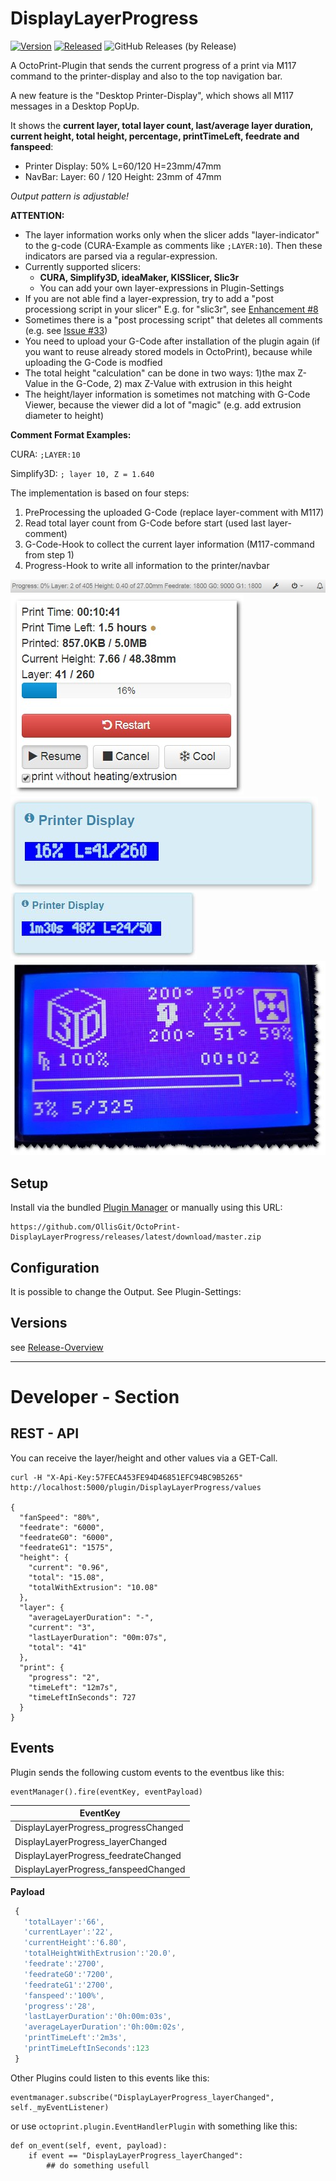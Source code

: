 # DisplayLayerProgress

[![Version](https://img.shields.io/badge/dynamic/json.svg?color=brightgreen&label=version&url=https://api.github.com/repos/OllisGit/OctoPrint-DisplayLayerProgress/releases&query=$[0].name)]()
[![Released](https://img.shields.io/badge/dynamic/json.svg?color=brightgreen&label=released&url=https://api.github.com/repos/OllisGit/OctoPrint-DisplayLayerProgress/releases&query=$[0].published_at)]()
![GitHub Releases (by Release)](https://img.shields.io/github/downloads/OllisGit/OctoPrint-DisplayLayerProgress/latest/total.svg)

A OctoPrint-Plugin that sends the current progress of a print via M117 command to the printer-display and also to the top navigation bar.

A new feature is the "Desktop Printer-Display", which shows all M117 messages in a Desktop PopUp.

It shows the **current layer, total layer count, last/average layer duration, current height, total height, percentage, printTimeLeft, feedrate and fanspeed**:

- Printer Display: 50% L=60/120 H=23mm/47mm
- NavBar: Layer: 60 / 120 Height: 23mm of 47mm

*Output pattern is adjustable!*

**ATTENTION:** 
- The layer information works only when the slicer adds "layer-indicator" to the g-code (CURA-Example as comments like ```;LAYER:10```). Then these indicators are parsed via a regular-expression.
- Currently supported slicers: 
  - **CURA, Simplify3D, ideaMaker, KISSlicer, Slic3r** 
  - You can add your own layer-expressions in Plugin-Settings
- If you are not able find a layer-expression, try to add a "post processiong script in your slicer" E.g. for "slic3r", see [Enhancement #8](https://github.com/OllisGit/OctoPrint-DisplayLayerProgress/issues/8)
- Sometimes there is a "post processing script" that deletes all comments (e.g. see [Issue #33](https://github.com/OllisGit/OctoPrint-DisplayLayerProgress/issues/33))
- You need to upload your G-Code after installation of the plugin again (if you want to reuse already stored models in OctoPrint), because while uploading the G-Code is modfied
- The total height "calculation" can be done in two ways: 1)the max Z-Value in the G-Code, 2) max Z-Value with extrusion in this height
- The height/layer information is sometimes not matching with G-Code Viewer, because the viewer did a lot of "magic" (e.g. add extrusion diameter to height)

**Comment Format Examples:**

CURA: ```;LAYER:10```

Simplify3D: ```; layer 10, Z = 1.640```

The implementation is based on four steps:

1. PreProcessing the uploaded G-Code (replace layer-comment with M117) 
2. Read total layer count from G-Code before start (used last layer-comment)
3. G-Code-Hook to collect the current layer information (M117-command from step 1)
4. Progress-Hook to write all information to the printer/navbar


![navbar](screenshots/navbar.jpg "Progress in NavBar")
![statebar](screenshots/statebar.jpg "Progress in StateBar")
![desktopPrinterdisplay](screenshots/printerDisplay_popup.jpg "Desktop Printer-Display")
![desktopPrinterdisplayWithPrintTimeLeft](screenshots/desktop-printer-display_printTimeLeft.jpg "Desktop Printer-Display with printTimeLeft")
![printerdisplay](screenshots/example-printer-display.jpg "Progress in Printer-Display")

 
## Setup

Install via the bundled [Plugin Manager](https://github.com/foosel/OctoPrint/wiki/Plugin:-Plugin-Manager)
or manually using this URL:

    https://github.com/OllisGit/OctoPrint-DisplayLayerProgress/releases/latest/download/master.zip


## Configuration

It is possible to change the Output. See Plugin-Settings:


## Versions
see [Release-Overview](https://github.com/OllisGit/OctoPrint-DisplayLayerProgress/releases/)

---
# Developer - Section
## REST - API
You can receive the layer/height and other values via a GET-Call.

    curl -H "X-Api-Key:57FECA453FE94D46851EFC94BC9B5265" http://localhost:5000/plugin/DisplayLayerProgress/values

    {
      "fanSpeed": "80%",
      "feedrate": "6000",
      "feedrateG0": "6000",
      "feedrateG1": "1575",
      "height": {
        "current": "0.96",
        "total": "15.08",
        "totalWithExtrusion": "10.08"
      },
      "layer": {
        "averageLayerDuration": "-",
        "current": "3",
        "lastLayerDuration": "00m:07s",
        "total": "41"
      },
      "print": {
        "progress": "2",
        "timeLeft": "12m7s",
        "timeLeftInSeconds": 727
      }
    }

## Events
Plugin sends the following custom events to the eventbus like this: 

    eventManager().fire(eventKey, eventPayload)

| EventKey                             |
| ------------------------------------ |
| DisplayLayerProgress_progressChanged |
| DisplayLayerProgress_layerChanged    |
| DisplayLayerProgress_feedrateChanged |
| DisplayLayerProgress_fanspeedChanged |

**Payload**
```javascript
 { 
   'totalLayer':'66',
   'currentLayer':'22',
   'currentHeight':'6.80',
   'totalHeightWithExtrusion':'20.0',
   'feedrate':'2700',
   'feedrateG0':'7200',
   'feedrateG1':'2700',
   'fanspeed':'100%',
   'progress':'28',
   'lastLayerDuration':'0h:00m:03s',
   'averageLayerDuration':'0h:00m:02s',
   'printTimeLeft':'2m3s',
   'printTimeLeftInSeconds':123
 }
```
Other Plugins could listen to this events like this:

    eventmanager.subscribe("DisplayLayerProgress_layerChanged", self._myEventListener)

or use `octoprint.plugin.EventHandlerPlugin` with something like this:

    def on_event(self, event, payload):
        if event == "DisplayLayerProgress_layerChanged":
            ## do something usefull
